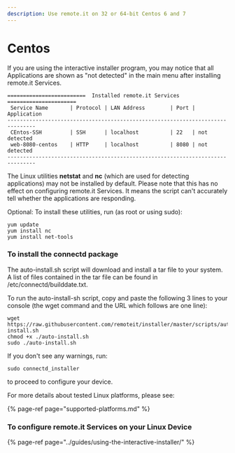 ```yaml
---
description: Use remote.it on 32 or 64-bit Centos 6 and 7
---
```


# Centos

If you are using the interactive installer program, you may notice that all Applications are shown as "not detected" in the main menu after installing remote.it Services.

```text
=========================  Installed remote.it Services  ======================
 Service Name       | Protocol | LAN Address        | Port | Application
-------------------------------------------------------------------------------
 CEntos-SSH         | SSH      | localhost          | 22   | not detected
 web-8080-centos    | HTTP     | localhost          | 8080 | not detected
-------------------------------------------------------------------------------
```

The Linux utilities **netstat** and **nc** \(which are used for detecting applications\) may not be installed by default.  Please note that this has no effect on configuring remote.it Services.  It means the script can't accurately tell whether the applications are responding.

Optional: To install these utilities, run \(as root or using sudo\):

```text
yum update
yum install nc
yum install net-tools
```

### To install the connectd package

The auto-install.sh script will download and install a tar file to your system. A list of files contained in the tar file can be found in /etc/connectd/builddate.txt.

To run the auto-install-sh script, copy and paste the following 3 lines to your console \(the wget command and the URL which follows are one line\):

```text
wget https://raw.githubusercontent.com/remoteit/installer/master/scripts/auto-install.sh
chmod +x ./auto-install.sh
sudo ./auto-install.sh
```

If you don't see any warnings, run:

```text
sudo connectd_installer
```

to proceed to configure your device.

For more details about tested Linux platforms, please see:

{% page-ref page="supported-platforms.md" %}

### To configure remote.it Services on your Linux Device

{% page-ref page="../guides/using-the-interactive-installer/" %}



